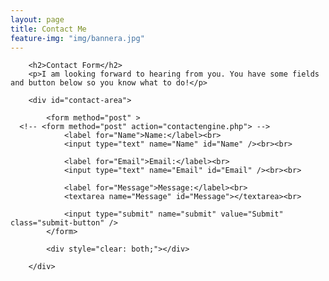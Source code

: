 ```yaml
---
layout: page
title: Contact Me
feature-img: "img/bannera.jpg"
---
```


<script>
function validateForm( form )
{

  if (form.elements['Message'].value && form.elements['Name'].value && form.elements['Email'].value)
      return true;
  else
      swal({   title: "Stop!",   text: "Please provide your name, email, and a message first!",   type: "error",   confirmButtonText: "Ok" });
      return false;
  end

}
</script>

<form action="https://getsimpleform.com/messages?form_api_token=a40fe9a3a332c4ccb89ae70732486336" method="post" onSubmit="return validateForm( this );">
  <!-- use this one for testing <input type='hidden' name='redirect_to' value='http://localhost:4000/thank-you.html' /> -->
  <input type='hidden' name='redirect_to' value='http://builditdan.github.io/thank-you.html' />


		<h2>Contact Form</h2>
		<p>I am looking forward to hearing from you. You have some fields and button below so you know what to do!</p>

		<div id="contact-area">

			<form method="post" >
      <!-- <form method="post" action="contactengine.php"> -->
				<label for="Name">Name:</label><br>
				<input type="text" name="Name" id="Name" /><br><br>

				<label for="Email">Email:</label><br>
				<input type="text" name="Email" id="Email" /><br><br>

				<label for="Message">Message:</label><br>
				<textarea name="Message" id="Message"></textarea><br>

				<input type="submit" name="submit" value="Submit" class="submit-button" />
			</form>

			<div style="clear: both;"></div>

		</div>


</form>
